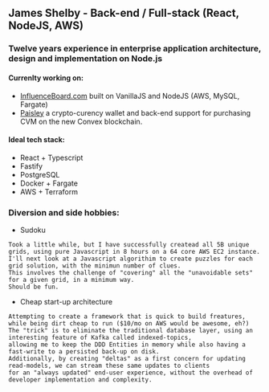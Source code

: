 ## James Shelby - Back-end / Full-stack (React, NodeJS, AWS)
### Twelve years experience in enterprise application architecture, design and implementation on Node.js
#### Currenlty working on:
  - [InfluenceBoard.com](https://app.influenceboard.com) built on VanillaJS and NodeJS (AWS, MySQL, Fargate)
  - [Paisley](https://app.paisley.io) a crypto-curency wallet and back-end support for purchasing CVM on the new Convex blockchain.
#### Ideal tech stack:
- React + Typescript
- Fastify
- PostgreSQL
- Docker + Fargate
- AWS + Terraform
  
### Diversion and side hobbies:
- Sudoku
```
Took a little while, but I have successfully createad all 5B unique grids, using pure Javascript in 8 hours on a 64 core AWS EC2 instance.
I'll next look at a Javascript algorithim to create puzzles for each grid solution, with the minimun number of clues.
This involves the challenge of "covering" all the "unavoidable sets" for a given grid, in a minimum way.
Should be fun.
```
- Cheap start-up architecture
```
Attempting to create a framework that is quick to build freatures, while being dirt cheap to run ($10/mo on AWS would be awesome, eh?)
The "trick" is to eliminate the traditional database layer, using an interesting feature of Kafka called indexed-topics,
allowing me to keep the DDD Entities in memory while also having a fast-write to a persisted back-up on disk.
Additionally, by creating "deltas" as a first concern for updating read-models, we can stream these same updates to clients
for an "always updated" end-user experience, without the overhead of developer implementation and complexity.
```
